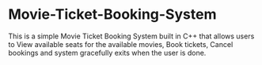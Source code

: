 # Movie-Ticket-Booking-System
This is a simple Movie Ticket Booking System built in C++ that allows users to View available seats for the available movies, Book tickets, Cancel bookings and system gracefully exits when the user is done.
